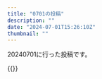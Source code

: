 ```yaml
---
title: "0701の投稿"
description: ""
date: "2024-07-01T15:26:10Z"
thumbnail: ""
---
```

20240701に行った投稿です。
<!--more-->
{{<othersns text="右クリック禁止で効果があるような個人的な被害を受けてる人が多そうなのはわかったけど、その辺の感覚と大規模に収集して活用してる感覚を直接混ぜるとチグハグになるわなあ" url="https://qunagi.qunagi.net/notice/AjUG0kcG506ZPG52Mi" screenname="jme/k.h" date="2024-07-01T12:48:04.000Z">}}
